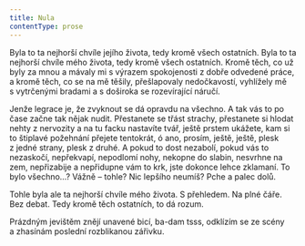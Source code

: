 ```yaml
---
title: Nula
contentType: prose
---
```


Byla to ta nejhorší chvíle jejího života, tedy kromě všech ostatních. Byla to ta nejhorší chvíle mého života, tedy kromě všech ostatních. Kromě těch, co už byly za mnou a mávaly mi s výrazem spokojenosti z dobře odvedené práce, a kromě těch, co se na mě těšily, přešlapovaly nedočkavostí, vyhlížely mě s vytrčenými bradami a s doširoka se rozevírající náručí.

Jenže legrace je, že zvyknout se dá opravdu na všechno. A tak vás to po čase začne tak nějak nudit. Přestanete se třást strachy, přestanete si hlodat nehty z nervozity a na tu facku nastavíte tvář, ještě prstem ukážete, kam si to štiplavé požehnání přejete tentokrát, ó ano, prosím, ještě, ještě, plesk z jedné strany, plesk z druhé. A pokud to dost nezabolí, pokud vás to nezaskočí, nepřekvapí, nepodlomí nohy, nekopne do slabin, nesvrhne na zem, nepřizabije a nepřidupne vám to krk, jste dokonce lehce zklamaní. To bylo všechno…? Vážně – tohle? Nic lepšího neumíš? Pche a palec dolů.

Tohle byla ale ta nejhorší chvíle mého života. S přehledem. Na plné čáře. Bez debat. Tedy kromě těch ostatních, to dá rozum.

Prázdným jevištěm znějí unavené bicí, ba-dam tsss, odklízím se ze scény a zhasínám poslední rozblikanou zářivku.
